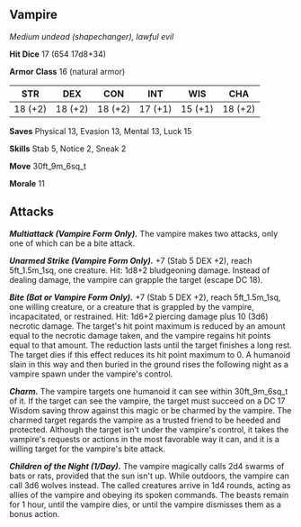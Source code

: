## Vampire

*Medium undead (shapechanger), lawful evil*

**Hit Dice** 17 (654 17d8+34)

**Armor Class** 16 (natural armor)

| STR     | DEX     | CON     | INT     | WIS     | CHA     |
|---------|---------|---------|---------|---------|---------|
| 18 (+2) | 18 (+2) | 18 (+2) | 17 (+1) | 15 (+1) | 18 (+2) |

**Saves** Physical 13, Evasion 13, Mental 13, Luck 15

**Skills** Stab 5, Notice 2, Sneak 2

**Move** 30ft_9m_6sq_t

**Morale** 11

## Attacks

***Multiattack (Vampire Form Only).*** The vampire makes two attacks, only one of which can be a bite attack.

***Unarmed Strike (Vampire Form Only).*** +7 (Stab 5 DEX +2), reach 5ft_1.5m_1sq, one creature. Hit: 1d8+2 bludgeoning damage. Instead of dealing damage, the vampire can grapple the target (escape DC 18).

***Bite (Bat or Vampire Form Only).*** +7 (Stab 5 DEX +2), reach 5ft_1.5m_1sq, one willing creature, or a creature that is grappled by the vampire, incapacitated, or restrained. Hit: 1d6+2 piercing damage plus 10 (3d6) necrotic damage. The target's hit point maximum is reduced by an amount equal to the necrotic damage taken, and the vampire regains hit points equal to that amount. The reduction lasts until the target finishes a long rest. The target dies if this effect reduces its hit point maximum to 0. A humanoid slain in this way and then buried in the ground rises the following night as a vampire spawn under the vampire's control.

***Charm.*** The vampire targets one humanoid it can see within 30ft_9m_6sq_t of it. If the target can see the vampire, the target must succeed on a DC 17 Wisdom saving throw against this magic or be charmed by the vampire. The charmed target regards the vampire as a trusted friend to be heeded and protected. Although the target isn't under the vampire's control, it takes the vampire's requests or actions in the most favorable way it can, and it is a willing target for the vampire's bite attack.

***Children of the Night (1/Day).*** The vampire magically calls 2d4 swarms of bats or rats, provided that the sun isn't up. While outdoors, the vampire can call 3d6 wolves instead. The called creatures arrive in 1d4 rounds, acting as allies of the vampire and obeying its spoken commands. The beasts remain for 1 hour, until the vampire dies, or until the vampire dismisses them as a bonus action.

